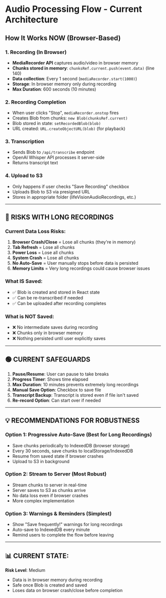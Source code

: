# Audio Processing Flow - Current Architecture

## How It Works NOW (Browser-Based)

### 1. Recording (In Browser)
- **MediaRecorder API** captures audio/video in browser memory
- **Chunks stored in memory**: `chunksRef.current.push(event.data)` (line 140)
- **Data collection**: Every 1 second (`mediaRecorder.start(1000)`)
- **Storage**: In browser memory only during recording
- **Max Duration**: 600 seconds (10 minutes)

### 2. Recording Completion
- When user clicks "Stop", `mediaRecorder.onstop` fires
- Creates Blob from chunks: `new Blob(chunksRef.current)`
- Blob stored in state: `setRecordedBlob(blob)`
- URL created: `URL.createObjectURL(blob)` (for playback)

### 3. Transcription
- Sends Blob to `/api/transcribe` endpoint
- OpenAI Whisper API processes it server-side
- Returns transcript text

### 4. Upload to S3
- Only happens if user checks "Save Recording" checkbox
- Uploads Blob to S3 via presigned URL
- Stores in appropriate folder (lifeVisionAudioRecordings, etc.)

---

## 🔴 RISKS WITH LONG RECORDINGS

### Current Data Loss Risks:

1. **Browser Crash/Close** = Lose all chunks (they're in memory)
2. **Tab Refresh** = Lose all chunks
3. **Power Loss** = Lose all chunks
4. **System Crash** = Lose all chunks
5. **No Auto-Save** = User manually stops before data is persisted
6. **Memory Limits** = Very long recordings could cause browser issues

### What IS Saved:
- ✅ Blob is created and stored in React state
- ✅ Can be re-transcribed if needed
- ✅ Can be uploaded after recording completes

### What is NOT Saved:
- ❌ No intermediate saves during recording
- ❌ Chunks only in browser memory
- ❌ Nothing persisted until user explicitly saves

---

## 🟢 CURRENT SAFEGUARDS

1. **Pause/Resume**: User can pause to take breaks
2. **Progress Timer**: Shows time elapsed
3. **Max Duration**: 10 minutes prevents extremely long recordings
4. **Manual Save Option**: Checkbox to save file
5. **Transcript Backup**: Transcript is stored even if file isn't saved
6. **Re-record Option**: Can start over if needed

---

## 💡 RECOMMENDATIONS FOR ROBUSTNESS

### Option 1: Progressive Auto-Save (Best for Long Recordings)
- Save chunks periodically to IndexedDB (browser storage)
- Every 30 seconds, save chunks to localStorage/IndexedDB
- Resume from saved state if browser crashes
- Upload to S3 in background

### Option 2: Stream to Server (Most Robust)
- Stream chunks to server in real-time
- Server saves to S3 as chunks arrive
- No data loss even if browser crashes
- More complex implementation

### Option 3: Warnings & Reminders (Simplest)
- Show "Save frequently!" warnings for long recordings
- Auto-save to IndexedDB every minute
- Remind users to complete the flow before leaving

---

## 📊 CURRENT STATE: 
**Risk Level**: Medium
- Data is in browser memory during recording
- Safe once Blob is created and saved
- Loses data on browser crash/close before completion
